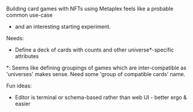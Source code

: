 Building card games with NFTs using Metaplex feels like a probable common use-case
- and an interesting starting experiment.

Needs:
* Define a deck of cards with counts and other universe*-specific attributes


*: Seems like defining groupings of games which are inter-compatible as 'universes' makes sense. Need some 'group of compatible cards' name.

Fun ideas:
* Editor is terminal or schema-based rather than web UI - better ergo & easier

 